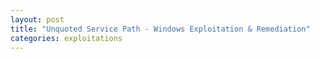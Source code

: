 ```yaml
---
layout: post  
title: "Unquoted Service Path - Windows Exploitation & Remediation"  
categories: exploitations  
---
```


